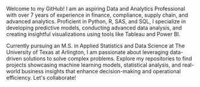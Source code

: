 Welcome to my GitHub! I am an aspiring Data and Analytics Professional with over 7 years of experience in finance, compliance, supply chain, and advanced analytics. Proficient in Python, R, SAS, and SQL, I specialize in developing predictive models, conducting advanced data analysis, and creating insightful visualizations using tools like Tableau and Power BI.

Currently pursuing an M.S. in Applied Statistics and Data Science at The University of Texas at Arlington, I am passionate about leveraging data-driven solutions to solve complex problems. Explore my repositories to find projects showcasing machine learning models, statistical analysis, and real-world business insights that enhance decision-making and operational efficiency. Let's collaborate!
